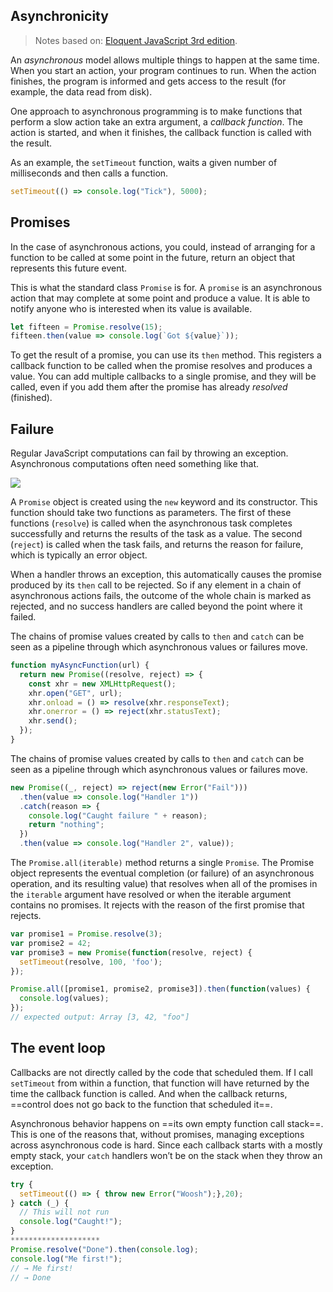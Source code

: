﻿## Asynchronicity
>Notes based on: [Eloquent JavaScript 3rd edition](http://eloquentjavascript.net/).

An _asynchronous_ model allows multiple things to happen at the same time. When you start an action, your program continues to run. When the action finishes, the program is informed and gets access to the result (for example, the data read from disk).

One approach to asynchronous programming is to make functions that perform a slow action take an extra argument, a _callback function_. The action is started, and when it finishes, the callback function is called with the result.

As an example, the `setTimeout` function, waits a given number of milliseconds and then calls a function.
```javascript
setTimeout(() => console.log("Tick"), 5000);
```

## Promises
In the case of asynchronous actions, you could, instead of arranging for a function to be called at some point in the future, return an object that represents this future event.

This is what the standard class  `Promise`  is for. A `promise` is an asynchronous action that may complete at some point and produce a value. It is able to notify anyone who is interested when its value is available.
```javascript
let fifteen = Promise.resolve(15);
fifteen.then(value => console.log(`Got ${value}`));
```
To get the result of a promise, you can use its `then` method. This registers a callback function to be called when the promise resolves and produces a value. You can add multiple callbacks to a single promise, and they will be called, even if you add them after the promise has already _resolved_ (finished).


## Failure
Regular JavaScript computations can fail by throwing an exception. Asynchronous computations often need something like that.

![](https://mdn.mozillademos.org/files/15911/promises.png)

A `Promise` object is created using the `new` keyword and its constructor. This function should take two functions as parameters. The first of these functions (`resolve`) is called when the asynchronous task completes successfully and returns the results of the task as a value. The second (`reject`) is called when the task fails, and returns the reason for failure, which is typically an error object.

When a handler throws an exception, this automatically causes the promise produced by its `then` call to be rejected. So if any element in a chain of asynchronous actions fails, the outcome of the whole chain is marked as rejected, and no success handlers are called beyond the point where it failed.

The chains of promise values created by calls to `then` and `catch` can be seen as a pipeline through which asynchronous values or failures move.
```js
function myAsyncFunction(url) {
  return new Promise((resolve, reject) => {
    const xhr = new XMLHttpRequest();
    xhr.open("GET", url);
    xhr.onload = () => resolve(xhr.responseText);
    xhr.onerror = () => reject(xhr.statusText);
    xhr.send();
  });
}
```
The chains of promise values created by calls to `then` and `catch` can be seen as a pipeline through which asynchronous values or failures move.
```js
new Promise((_, reject) => reject(new Error("Fail")))
  .then(value => console.log("Handler 1"))
  .catch(reason => {
    console.log("Caught failure " + reason);
    return "nothing";
  })
  .then(value => console.log("Handler 2", value));
```

The `Promise.all(iterable)` method returns a single `Promise`. The Promise object represents the eventual completion (or failure) of an asynchronous operation, and its resulting value) that resolves when all of the promises in the `iterable` argument have resolved or when the iterable argument contains no promises. It rejects with the reason of the first promise that rejects.
```js
var promise1 = Promise.resolve(3);
var promise2 = 42;
var promise3 = new Promise(function(resolve, reject) {
  setTimeout(resolve, 100, 'foo');
});

Promise.all([promise1, promise2, promise3]).then(function(values) {
  console.log(values);
});
// expected output: Array [3, 42, "foo"]
```
## The event loop
Callbacks are not directly called by the code that scheduled them. If I call `setTimeout` from within a function, that function will have returned by the time the callback function is called. And when the callback returns, ==control does not go back to the function that scheduled it==.

Asynchronous behavior happens on ==its own empty function call stack==. This is one of the reasons that, without promises, managing exceptions across asynchronous code is hard. Since each callback starts with a mostly empty stack, your `catch` handlers won’t be on the stack when they throw an exception.
```js
try {
  setTimeout(() => { throw new Error("Woosh");},20);
} catch (_) {
  // This will not run
  console.log("Caught!");
}
********************
Promise.resolve("Done").then(console.log);
console.log("Me first!");
// → Me first!
// → Done
```


